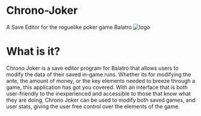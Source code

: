 # Chrono-Joker
A Save Editor for the roguelike poker game Balatro
![logo](https://github.com/user-attachments/assets/82984856-91b9-40e0-ad33-bfbe1b85387e)

# What is it?
Chrono Joker is a save editor program for Balatro that allows users to modify the data of their saved in-game runs. Whether its for modifying the ante, the amount of money, or the key elements needed to breeze through a game, this application has got you covered. With an interface that is both user-friendly to the inexperienced and accessible to those that know what they are doing, Chrono Joker can be used to modify both
saved games, and user stats, giving the user free control over the elements of the game.
